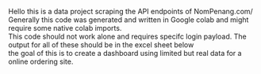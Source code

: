 Hello this is a data project scraping the API endpoints of NomPenang.com/ Generally this code was generated and written in Google colab and might require some native colab imports.<br>
This code should not work alone and requires specifc login payload. The output for all of these should be in the excel sheet below <br>
the goal of this is to create a dashboard using limited but real data for a online ordering site.
